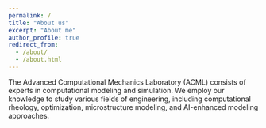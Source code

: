 ```yaml
---
permalink: /
title: "About us"
excerpt: "About me"
author_profile: true
redirect_from: 
  - /about/
  - /about.html
---
```


The Advanced Computational Mechanics Laboratory (ACML) consists of experts in computational modeling and simulation. We employ our knowledge to study various fields of engineering, including computational rheology, optimization, microstructure modeling, and AI-enhanced modeling approaches. 


